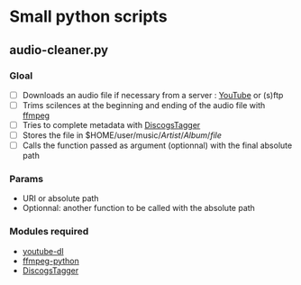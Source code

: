 # Small python scripts

## audio-cleaner.py

### Gloal

- [ ] Downloads an audio file if necessary from a server : [YouTube](https://www.youtube.com) or (s)ftp
- [ ] Trims scilences at the beginning and ending of the audio file with [ffmpeg](https://github.com/FFmpeg/FFmpeg)
- [ ] Tries to complete metadata with [DiscogsTagger](https://github.com/jesseward/discogstagger)
- [ ] Stores the file in $HOME/user/music/*Artist*/*Album*/*file*
- [ ] Calls the function passed as argument (optionnal) with the final absolute path

### Params

* URI or absolute path
* Optionnal: another function to be called with the absolute path

### Modules required

* [youtube-dl](https://github.com/rg3/youtube-dl)
* [ffmpeg-python](https://github.com/kkroening/ffmpeg-python)
* [DiscogsTagger](https://github.com/jesseward/discogstagger)
